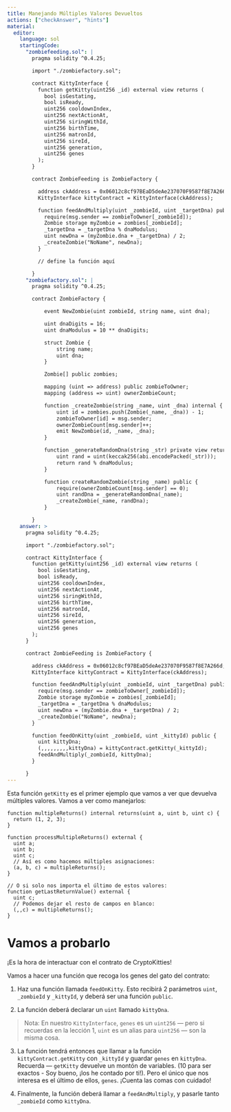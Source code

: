 ```yaml
---
title: Manejando Múltiples Valores Devueltos
actions: ["checkAnswer", "hints"]
material:
  editor:
    language: sol
    startingCode:
      "zombiefeeding.sol": |
        pragma solidity ^0.4.25;

        import "./zombiefactory.sol";

        contract KittyInterface {
          function getKitty(uint256 _id) external view returns (
            bool isGestating,
            bool isReady,
            uint256 cooldownIndex,
            uint256 nextActionAt,
            uint256 siringWithId,
            uint256 birthTime,
            uint256 matronId,
            uint256 sireId,
            uint256 generation,
            uint256 genes
          );
        }

        contract ZombieFeeding is ZombieFactory {

          address ckAddress = 0x06012c8cf97BEaD5deAe237070F9587f8E7A266d;
          KittyInterface kittyContract = KittyInterface(ckAddress);

          function feedAndMultiply(uint _zombieId, uint _targetDna) public {
            require(msg.sender == zombieToOwner[_zombieId]);
            Zombie storage myZombie = zombies[_zombieId];
            _targetDna = _targetDna % dnaModulus;
            uint newDna = (myZombie.dna + _targetDna) / 2;
            _createZombie("NoName", newDna);
          }

          // define la función aquí

        }
      "zombiefactory.sol": |
        pragma solidity ^0.4.25;

        contract ZombieFactory {

            event NewZombie(uint zombieId, string name, uint dna);

            uint dnaDigits = 16;
            uint dnaModulus = 10 ** dnaDigits;

            struct Zombie {
                string name;
                uint dna;
            }

            Zombie[] public zombies;

            mapping (uint => address) public zombieToOwner;
            mapping (address => uint) ownerZombieCount;

            function _createZombie(string _name, uint _dna) internal {
                uint id = zombies.push(Zombie(_name, _dna)) - 1;
                zombieToOwner[id] = msg.sender;
                ownerZombieCount[msg.sender]++;
                emit NewZombie(id, _name, _dna);
            }

            function _generateRandomDna(string _str) private view returns (uint) {
                uint rand = uint(keccak256(abi.encodePacked(_str)));
                return rand % dnaModulus;
            }

            function createRandomZombie(string _name) public {
                require(ownerZombieCount[msg.sender] == 0);
                uint randDna = _generateRandomDna(_name);
                _createZombie(_name, randDna);
            }

        }
    answer: >
      pragma solidity ^0.4.25;

      import "./zombiefactory.sol";

      contract KittyInterface {
        function getKitty(uint256 _id) external view returns (
          bool isGestating,
          bool isReady,
          uint256 cooldownIndex,
          uint256 nextActionAt,
          uint256 siringWithId,
          uint256 birthTime,
          uint256 matronId,
          uint256 sireId,
          uint256 generation,
          uint256 genes
        );
      }

      contract ZombieFeeding is ZombieFactory {

        address ckAddress = 0x06012c8cf97BEaD5deAe237070F9587f8E7A266d;
        KittyInterface kittyContract = KittyInterface(ckAddress);

        function feedAndMultiply(uint _zombieId, uint _targetDna) public {
          require(msg.sender == zombieToOwner[_zombieId]);
          Zombie storage myZombie = zombies[_zombieId];
          _targetDna = _targetDna % dnaModulus;
          uint newDna = (myZombie.dna + _targetDna) / 2;
          _createZombie("NoName", newDna);
        }

        function feedOnKitty(uint _zombieId, uint _kittyId) public {
          uint kittyDna;
          (,,,,,,,,,kittyDna) = kittyContract.getKitty(_kittyId);
          feedAndMultiply(_zombieId, kittyDna);
        }

      }
---
```


Esta función `getKitty` es el primer ejemplo que vamos a ver que devuelva
múltiples valores. Vamos a ver como manejarlos:

```
function multipleReturns() internal returns(uint a, uint b, uint c) {
  return (1, 2, 3);
}

function processMultipleReturns() external {
  uint a;
  uint b;
  uint c;
  // Así es como hacemos múltiples asignaciones:
  (a, b, c) = multipleReturns();
}

// O si solo nos importa el último de estos valores:
function getLastReturnValue() external {
  uint c;
  // Podemos dejar el resto de campos en blanco:
  (,,c) = multipleReturns();
}
```

# Vamos a probarlo

¡Es la hora de interactuar con el contrato de CryptoKitties!

Vamos a hacer una función que recoga los genes del gato del contrato:

1. Haz una función llamada `feedOnKitty`. Esto recibirá 2 parámetros `uint`,
   `_zombieId` y `_kittyId`, y deberá ser una función `public`.

2. La función deberá declarar un `uint` llamado `kittyDna`.

> Nota: En nuestro `KittyInterface`, `genes` es un `uint256` — pero si recuerdas
> en la lección 1, `uint` es un alias para `uint256` — son la misma cosa.

3. La función tendrá entonces que llamar a la función `kittyContract.getKitty`
   con `_kittyId` y guardar `genes` en `kittyDna`. Recuerda — `getKitty`
   devuelve un montón de variables. (10 para ser exactos - Soy bueno, ¡los he
   contado por ti!). Pero el único que nos interesa es el último de ellos,
   `genes`. ¡Cuenta las comas con cuidado!

4. Finalmente, la función deberá llamar a `feedAndMultiply`, y pasarle tanto
   `_zombieId` como `kittyDna`.
